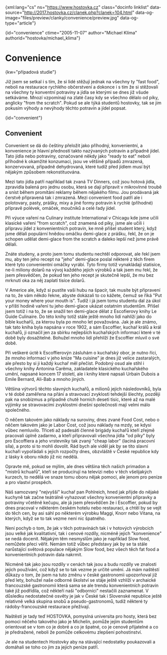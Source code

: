 
{xml:lang="cs" ns="https://www.hostovka.cz" class="docinfo linklist" data-source="http://2017.hostovka.cz/clanek.php?clanek=104.html" data-og-image="files/preview/clanky/convenience/preview.jpg" data-og-type="article"}

{id="convenience" ctime="2005-11-07" author="Michael Klíma" authorid="hostovka/michael_klima"}

# Convenience

{kw="případová studie"}

Již jsem se setkal i s tím, že si lidé stěžují jednak na všechny ty "fast food", neboli na restaurace rychlého občerstvení a dokonce i s tím že si stěžovali na všechny ty konventní potraviny a jídla se kterými se dnes již všude setkáváme. Mnozí vzpomínají na zlaté časy kdy se všechno dělalo od píky, anglicky "from the scratch". Pokud se ale týká studentů hostovky, tak se jim pokusím výhody a nevýhody těchto potravin a jídel popsat.

{id="convenient"}

## Convenient

Convenient se dá do češtiny přeložit jako příhodný, konvenientní, a konvenience je hlavní předností takto nazývaných potravin a případně jídel. Tato jídla nebo potraviny, označované někdy jako "ready to eat" neboli příhodné k okamžité konzumaci, jsou ve většině případů zmrazená, konzervovaná, případně dehydrovaná, které tudíž před jídlem musí být nějakým způsobem rekonstituována.

Mezi tato jídla patří například tak zvaná TV Dinners, což jsou hotová jídla, zpravidla balená pro jednu osobu, která se dají připravit v mikrovlnné troubě a sníst během promítání reklamy během nějakého filmu. Jou prodávaná jak čerstvě připravená tak i zmrazená. Mezi convenient food patří ale i polotovary, pasty, prášky, mixy a jiné formy potravin k rychlé (příhodné) přípravě polévek, omáček, moučníků a celé řady jídel.

Při výuce vaření na Culinary institute International v Chicagu kde jsme učili klasické vaření "from scratch", což znamená od píky, jsme ale učili i přípravu jídel z konvenientních potravin, ke mně přišel student který, když jsme dělali populární hnědou omáčku demi-glace z prášku, řekl, že on je schopen udělat demi-glace from the scratch a daleko lepší než jsme právě dělali.

Znáte studeny, a proto jsem tomu studentu nechtěl odporovat, ale řekl jsem mu, aby ten jeho recept na "jeho" demi-glace poslal některé z těch firem které tyto convenientní omáčky vyrábí. Tyto firmy totiž vynakládají statisíce, ne-li miliony dolarů na vývoj každého jejich výrobků a tak jsem mu řekl, že jsem přesvědčen, že pokud ten jeho recept je skutečně lepší, že mu bez mrknutí oka za něj zaplatí tisíce dolarů.

V Americe ale, když si pustíte vaši hubu na špacír, tak musíte být připravení na to, že vám někdo řekne, abyste dokázali to co kážete, čemuž se říká "Put your money where your mouth is". Tudíž i já jsem tomu studentu dal za úkol v příští hodině vaření tu jeho demi-glace ukázat ostatním studentům. Přišel jsem totiž i na to, že se snažil ten demi-glace dělat z Escofierovy knihy Le Guide Culinaire. Do této knihy totiž stále ještě mnoho lidí nahlíží jako do bible kuchařů, za kterou byla po mnoho let považována. Jak je ale známo, tak tato kniha byla napsána v roce 1902, a sám Escoffier, kuchař králů a král kuchařů, ji označil jen za sbírku nejlepších kuchařských informací které v té době byly dosažitelné. Bohužel mnoho lidí přehlíží že Escoffier mluvil o své době.

Při veškeré úctě k Escoffierovýn zásluhám o kuchařský obor, je nutno říci, že mnoho informací v jeho knize "Ma cuisine" je dnes již velice zastaralých, ale přesto by si ji každý kuchař měl přečíst. Podobný osud ale stihl i všechny knihy Antonina Carêma, zakladatele klasického kuchařského umění, napsané koncem 17 století, ale i knihy které napsali Urbain Dubois a Emile Bernard, Ali-Bab a mnoho jiných.

Většina výtvorů těchto slavných kuchařů, a milionů jejich následovníků, byla v té době zaměřena na přání a stravovací zvyklosti tehdejší šlechty, později pak na snobizmus a případně chutě horních deseti tisíc, které až na malé výjimky se stravovacími zvyklostmi dnešní společnosti mají velmi málo společného.

O něčem takovém jako náklady na suroviny, dnes zvané Food Cost, nebo o něčem takovém jako je Labor Cost, což jsou náklady na mzdy, se kdysi vůbec nemluvilo. Třiceti až padesáti členné brigády kuchařů kteří zřejmě pracovali úplně zadarmo, a kteří připravovali všechna jídla "od píky" byly pro Escoffiera a jeho vrstevníky tak zvaný "cheap labor" (laciná pracovní síla), a proto si to mohli dovolit. Rád bych ale viděl jak by se tito slavní kuchaři vypořádali s jejich rozpočty dnes, obzvláště v České republice kdy z lásky k oboru nikdo již nic nedělá.

Opravte mě, pokud se mýlím, ale dnes většina těch našich primadon a "mistrů kchuařů", kteří se producírují na televizi nebo v těch všelijakých kurzech, to nedělá ve snaze tomu oboru nějak pomoci, ale jenom pro peníze a pro vlaství prospěch.

Náš samozvaný "nejvyšší" kuchař pan Pohlreich, hned jak přijde do nějaké kuchyně tak začne teátrálně vyhazovat všechny konvenientní přípravky a potraviny včetěně kečupu, ale já jsem přesvědčen že i Escoffier, pokud by dnes pracoval v některém českém hotelu nebo restauraci, a chtěl by se vejít do těch cen, by asi sáhl po některém výrobku Maggi, Knorr nebo Vitana, na kterých, když se to tak vezme není nic špatného.

Není pochyb o tom, že jak v těch potravinách tak i v hotových výrobcích jsou velké jak kvalitativní, tak i cenové rozdíly, nicméně jejich "konvenience" se nedá docenit. Nějakým těm nesmyslům jako je například Slow food, nemůžete přeci věřit. Nemám totiž vůbec představy jak by se ta stále narůstající světová populace nějakým Slow food, bez všech těch fat food a konvenientních potravin dala nakrmit.

Nicméně tak jako jsou rozdíly v cenách tak jsou a budu rozdíly ve znalosti jejich používání, což když se to tak vezme je určité umění. Já mám naštěstí důkazy o tom, že jsem na tuto změnu v české gastronomii upozorňoval již před lety, bohužel naše odborné školství se stáje ještě vzhlíží v archaické francouzské gastronomii která sama se ale trendu konvenientních potravin také již podřídila, což někteří naši "odborníci" nestačili zaznamenat. V důsledku nedostatečné osvěty je jak v České tak i Slovenské republice ještě relativně velká skupina snobů a pseudo-gastronomů, tudíž některé ty rádoby-francouzské restaurace přežívají.

Naštěstí je tady teď HOSTOVKA, pomyslná universita pro hosty, která bez pomoci něčeho takového jako je Michelin, pomůže jejím studentům orientovat se v tom co je dobré a co je špatné, co je cenově přijatelné a co je předražené, neboli že pomůže celkovému zlepšení pohostinství.

Je ale na studentech Hostovky aby na stávající nedostatky poukazovali a domáhali se toho co jim za jejich peníze patří.

